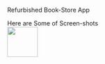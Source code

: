 Refurbished Book-Store App

Here are Some of Screen-shots<br>
<img src="https://drive.google.com/uc?export=download&id=0B3HPMmip1wzwLVlsRGtodUplemM" height="70" width="70"></img>

